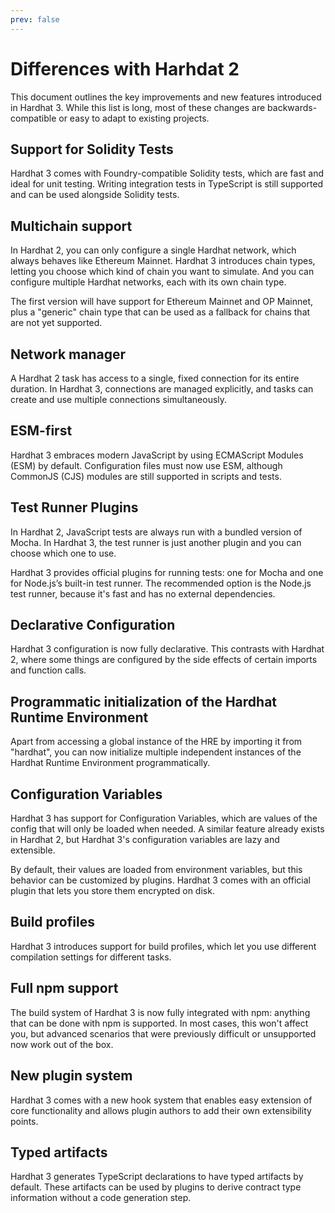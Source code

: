 ```yaml
---
prev: false
---
```


# Differences with Harhdat 2

This document outlines the key improvements and new features introduced in Hardhat 3. While this list is long, most of these changes are backwards-compatible or easy to adapt to existing projects.

## Support for Solidity Tests

Hardhat 3 comes with Foundry-compatible Solidity tests, which are fast and ideal for unit testing. Writing integration tests in TypeScript is still supported and can be used alongside Solidity tests. 

## Multichain support

In Hardhat 2, you can only configure a single Hardhat network, which always behaves like Ethereum Mainnet. Hardhat 3 introduces chain types, letting you choose which kind of chain you want to simulate. And you can configure multiple Hardhat networks, each with its own chain type.

The first version will have support for Ethereum Mainnet and OP Mainnet, plus a "generic" chain type that can be used as a fallback for chains that are not yet supported.

## Network manager

A Hardhat 2 task has access to a single, fixed connection for its entire duration. In Hardhat 3, connections are managed explicitly, and tasks can create and use multiple connections simultaneously.

## ESM-first

Hardhat 3 embraces modern JavaScript by using ECMAScript Modules (ESM) by default. Configuration files must now use ESM, although CommonJS (CJS) modules are still supported in scripts and tests.

## Test Runner Plugins

In Hardhat 2, JavaScript tests are always run with a bundled version of Mocha. In Hardhat 3, the test runner is just another plugin and you can choose which one to use.

Hardhat 3 provides official plugins for running tests: one for Mocha and one for Node.js’s built-in test runner. The recommended option is the Node.js test runner, because it's fast and has no external dependencies.

## Declarative Configuration

Hardhat 3 configuration is now fully declarative. This contrasts with Hardhat 2, where some things are configured by the side effects of certain imports and function calls.

## Programmatic initialization of the Hardhat Runtime Environment

Apart from accessing a global instance of the HRE by importing it from "hardhat", you can now initialize multiple independent instances of the Hardhat Runtime Environment programmatically.

## Configuration Variables

Hardhat 3 has support for Configuration Variables, which are values of the config that will only be loaded when needed. A similar feature already exists in Hardhat 2, but Hardhat 3's configuration variables are lazy and extensible.

By default, their values are loaded from environment variables, but this behavior can be customized by plugins. Hardhat 3 comes with an official plugin that lets you store them encrypted on disk.

## Build profiles

Hardhat 3 introduces support for build profiles, which let you use different compilation settings for different tasks.

## Full npm support

The build system of Hardhat 3 is now fully integrated with npm: anything that can be done with npm is supported. In most cases, this won't affect you, but advanced scenarios that were previously difficult or unsupported now work out of the box.

## New plugin system

Hardhat 3 comes with a new hook system that enables easy extension of core functionality and allows plugin authors to add their own extensibility points.

## Typed artifacts

Hardhat 3 generates TypeScript declarations to have typed artifacts by default. These artifacts can be used by plugins to derive contract type information without a code generation step.